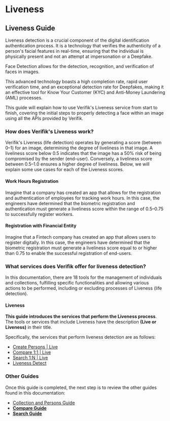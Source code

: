 # Liveness

## L**iveness Guide**

Liveness detection is a crucial component of the digital identification authentication process. It is a technology that verifies the authenticity of a person's facial features in real-time, ensuring that the individual is physically present and not an attempt at impersonation or a Deepfake.

Face Detection allows for the detection, recognition, and verification of faces in images.

This advanced technology boasts a high completion rate, rapid user verification time, and an exceptional detection rate for Deepfakes, making it an effective tool for Know Your Customer (KYC) and Anti-Money Laundering (AML) processes.

This guide will explain how to use Verifik's Liveness service from start to finish, covering the initial steps to properly detecting a face within an image using all the APIs provided by Verifik.

### **How does Verifik's Liveness work?**

Verifik's Liveness (life detection) operates by generating a score (between 0–1) for an image, determining the degree of liveliness in that image. A liveliness score below 0.5 indicates that the image has a 50% risk of being compromised by the sender (end-user). Conversely, a liveliness score between 0.5–1.0 ensures a higher degree of liveliness. Below, we will explain some use cases for each of the Liveness scores.

#### **Work Hours Registration**

Imagine that a company has created an app that allows for the registration and authentication of employees for tracking work hours. In this case, the engineers have determined that the biometric registration and authentication must generate a liveliness score within the range of 0.5–0.75 to successfully register workers.

#### **Registration with Financial Entity**

Imagine that a Fintech company has created an app that allows users to register digitally. In this case, the engineers have determined that the biometric registration must generate a liveliness score equal to or higher than 0.75 to enable the successful registration of end-users.

### **What services does Verifik offer for liveness detection?**

In this documentation, there are 18 tools for the management of individuals and collections, fulfilling specific functionalities and allowing various actions to be performed, including or excluding processes of Liveness (life detection).

#### **Liveness**

**This guide introduces the services that perform the Liveness process**. The tools or services that include Liveness have the description **(Live or Liveness)** in their title.

Specifically, the services that perform liveness detection are as follows:

* [Create Persons | Live](https://www.notion.so/Create-Persons-Live-fe33ffd8edcd4c1ebe9cb1cd129e5f96?pvs=21)
* [Compare 1:1 | Live](https://www.notion.so/Compare-1-1-Live-dad85a1c43b248098ada7cddad41b97b?pvs=21)
* [Search 1:N | Live](https://www.notion.so/Search-1-N-Live-970299bba5f24ff59b45b988042efb23?pvs=21)
* [Liveness Detect](https://www.notion.so/Liveness-Detect-01a86a47c8a04cbc93cce68cd4b8344b?pvs=21)

### **Other Guides**

Once this guide is completed, the next step is to review the other guides found in this documentation:

* [Collection and Persons Guide](https://www.notion.so/Collection-y-Persons-2a2a56f36c6e486db917970851185c84?pvs=21)
* [**Compare Guide**](https://www.notion.so/Compare-a8cc18ae7e594d3f8d420c1f342effa3?pvs=21)
* [**Search Guide**](https://www.notion.so/Search-02fe51a1b5d9432a9685d35b098c41f9?pvs=21)

